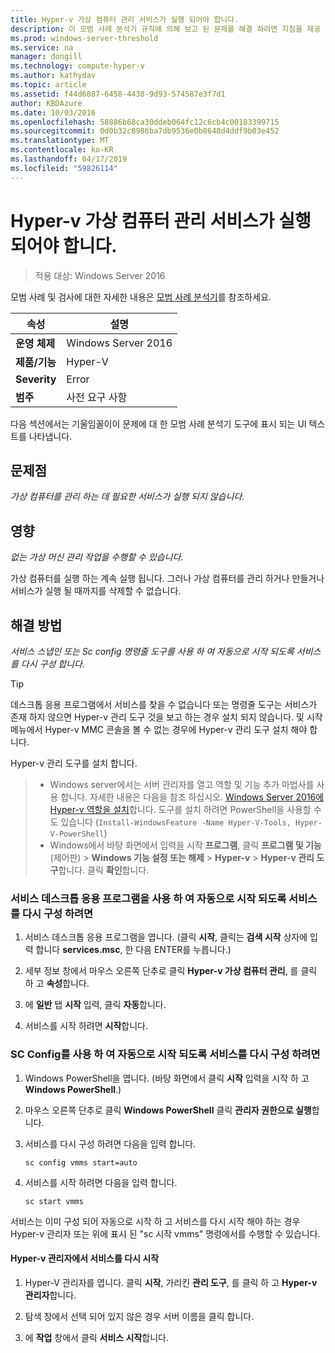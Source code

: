 ```yaml
---
title: Hyper-v 가상 컴퓨터 관리 서비스가 실행 되어야 합니다.
description: 이 모범 사례 분석기 규칙에 의해 보고 된 문제를 해결 하려면 지침을 제공 합니다.
ms.prod: windows-server-threshold
ms.service: na
manager: dongill
ms.technology: compute-hyper-v
ms.author: kathydav
ms.topic: article
ms.assetid: f44d6887-6458-4438-9d93-574587e3f7d1
author: KBDAzure
ms.date: 10/03/2016
ms.openlocfilehash: 58886b68ca30ddeb064fc12c6cb4c00183399715
ms.sourcegitcommit: 0d0b32c8986ba7db9536e0b8648d4ddf9b03e452
ms.translationtype: MT
ms.contentlocale: ko-KR
ms.lasthandoff: 04/17/2019
ms.locfileid: "59826114"
---
```

# <a name="the-hyper-v-virtual-machine-management-service-must-be-running"></a>Hyper-v 가상 컴퓨터 관리 서비스가 실행 되어야 합니다.

>적용 대상: Windows Server 2016
  
모범 사례 및 검사에 대한 자세한 내용은 [모범 사례 분석기](https://go.microsoft.com/fwlink/?LinkId=122786)를 참조하세요.  
  
|속성|설명|  
|-|-|  
|**운영 체제**|Windows Server 2016|  
|**제품/기능**|Hyper-V|  
|**Severity**|Error|  
|**범주**|사전 요구 사항|  

다음 섹션에서는 기울임꼴이이 문제에 대 한 모범 사례 분석기 도구에 표시 되는 UI 텍스트를 나타냅니다.

## <a name="issue"></a>문제점  
  
*가상 컴퓨터를 관리 하는 데 필요한 서비스가 실행 되지 않습니다.*  
  
## <a name="impact"></a>영향  
  
*없는 가상 머신 관리 작업을 수행할 수 있습니다.*  
  
가상 컴퓨터를 실행 하는 계속 실행 됩니다. 그러나 가상 컴퓨터를 관리 하거나 만들거나 서비스가 실행 될 때까지를 삭제할 수 없습니다.  
  
## <a name="resolution"></a>해결 방법  
  
*서비스 스냅인 또는 Sc config 명령줄 도구를 사용 하 여 자동으로 시작 되도록 서비스를 다시 구성 합니다.*  
  
> [!TIP]  
> 데스크톱 응용 프로그램에서 서비스를 찾을 수 없습니다 또는 명령줄 도구는 서비스가 존재 하지 않으면 Hyper-v 관리 도구 것을 보고 하는 경우 설치 되지 않습니다. 및 시작 메뉴에서 Hyper-v MMC 콘솔을 볼 수 없는 경우에 Hyper-v 관리 도구 설치 해야 합니다.

Hyper-v 관리 도구를 설치 합니다.  
>   
> - Windows server에서는 서버 관리자를 열고 역할 및 기능 추가 마법사를 사용 합니다. 자세한 내용은 다음을 참조 하십시오. [Windows Server 2016에 Hyper-v 역할을 설치](../get-started/Install-the-Hyper-V-role-on-Windows-Server.md)합니다.  도구를 설치 하려면 PowerShell을 사용할 수도 있습니다 (`Install-WindowsFeature -Name Hyper-V-Tools, Hyper-V-PowerShell`) 
> - Windows에서 바탕 화면에서 입력을 시작 **프로그램**, 클릭 **프로그램 및 기능** (제어판) > **Windows 기능 설정 또는 해제** > **Hyper-v** > **Hyper-v 관리 도구**합니다. 클릭 **확인**합니다.  
  
### <a name="to-reconfigure-the-service-to-start-automatically-using-the-services-desktop-app"></a>서비스 데스크톱 응용 프로그램을 사용 하 여 자동으로 시작 되도록 서비스를 다시 구성 하려면  
  
1.  서비스 데스크톱 응용 프로그램을 엽니다. (클릭 **시작**, 클릭는 **검색 시작** 상자에 입력 합니다 **services.msc**, 한 다음 ENTER를 누릅니다.)  
  
2.  세부 정보 창에서 마우스 오른쪽 단추로 클릭 **Hyper-v 가상 컴퓨터 관리**, 를 클릭 하 고 **속성**합니다.  
  
3.  에 **일반** 탭 **시작** 입력, 클릭 **자동**합니다.  
  
4.  서비스를 시작 하려면 **시작**합니다.  
  
### <a name="to-reconfigure-the-service-to-start-automatically-using-sc-config"></a>SC Config를 사용 하 여 자동으로 시작 되도록 서비스를 다시 구성 하려면  
  
1.  Windows PowerShell을 엽니다. (바탕 화면에서 클릭 **시작** 입력을 시작 하 고 **Windows PowerShell**.)  
  
2.  마우스 오른쪽 단추로 클릭 **Windows PowerShell** 클릭 **관리자 권한으로 실행**합니다.  
  
3.  서비스를 다시 구성 하려면 다음을 입력 합니다.  
  
    ```  
    sc config vmms start=auto  
    ```  
  
4.  서비스를 시작 하려면 다음을 입력 합니다.  
  
    ```  
    sc start vmms  
    ```  
  
서비스는 이미 구성 되어 자동으로 시작 하 고 서비스를 다시 시작 해야 하는 경우 Hyper-v 관리자 또는 위에 표시 된 "sc 시작 vmms" 명령에서를 수행할 수 있습니다.  
  
#### <a name="to-restart-the-service-from-hyper-v-manager"></a>Hyper-v 관리자에서 서비스를 다시 시작  
  
1.  Hyper-V 관리자를 엽니다. 클릭 **시작**, 가리킨 **관리 도구**, 를 클릭 하 고 **Hyper-v 관리자**합니다.  
  
2.  탐색 창에서 선택 되어 있지 않은 경우 서버 이름을 클릭 합니다.  
  
3.  에 **작업** 창에서 클릭 **서비스 시작**합니다.  
  


